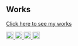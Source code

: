 <p align="left">
  <h2>Works</h2>
  <a href="https://satoh.dev/works/">Click here to see my works</a>
</p>

<p align="left">
  <a href="http://twitter.com/soh_satoh">
    <img height="20" src="https://img.shields.io/twitter/follow/sohsatoh?style=flat" />
  </a>
  <a href="https://github.com/sohsatoh">
    <img height="20" src="https://img.shields.io/github/followers/sohsatoh?label=follow&logo=github&style=flat" />
  </a>
  <a href="https://www.reddit.com/user/s_satoh">
    <img height="20" src="https://img.shields.io/reddit/user-karma/combined/s_satoh?label=Reddit&logo=reddit&style=flat" />
  </a>
  <a href="http://qiita.com/sohsatoh">
    <img height="20" src="https://qiita-badge.apiapi.app/s/sohsatoh/posts.svg" />
  </a>
</p>
